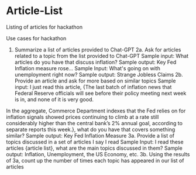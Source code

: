 # Article-List
Listing of articles for hackathon


Use cases for hackathon

1. Summarize a list of articles provided to Chat-GPT
2a. Ask for articles related to a topic from the list provided to Chat-GPT
    Sample input: What articles do you have that discuss inflation?
    Sample output: Key Fed Inflation measure rose...
    Sample Input: What's going on with unemployment right now?
    Sample output: Strange Jobless Claims
2b. Provide an article and ask for more based on similar topics
    Sample input: I just read this article, {The last batch of inflation news that Federal Reserve officials will see before their policy meeting next week is in, and none of it is very good.

In the aggregate, Commerce Department indexes that the Fed relies on for inflation signals showed prices continuing to climb at a rate still considerably higher than the central bank’s 2% annual goal, according to separate reports this week.}, what do you have that covers something similar?
    Sample output: Key Fed Inflation Measure
3a. Provide a list of topics discussed in a set of articles I say I read
    Sample Input: I read these articles {article list}, what are the main topics discussed in them?
    Sample output: Inflation, Unemployment, the US Economy, etc.
3b. Using the results of 3a, count up the number of times each topic has appeared in our list of articles